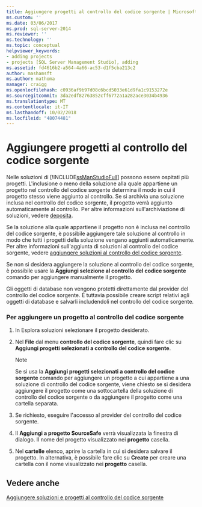 ```yaml
---
title: Aggiungere progetti al controllo del codice sorgente | Microsoft Docs
ms.custom: ''
ms.date: 03/06/2017
ms.prod: sql-server-2014
ms.reviewer: ''
ms.technology: ''
ms.topic: conceptual
helpviewer_keywords:
- adding projects
- projects [SQL Server Management Studio], adding
ms.assetid: fd4616b2-a564-4a66-ac53-d1f5cba213c2
author: mashamsft
ms.author: mathoma
manager: craigg
ms.openlocfilehash: c0936af9b97d08c6bcd5033e61d9fa1c9153272e
ms.sourcegitcommit: 3da2edf82763852cff6772a1a282ace3034b4936
ms.translationtype: MT
ms.contentlocale: it-IT
ms.lasthandoff: 10/02/2018
ms.locfileid: "48074481"
---
```

# <a name="add-projects-to-source-control"></a>Aggiungere progetti al controllo del codice sorgente
  Nelle soluzioni di [!INCLUDE[ssManStudioFull](../includes/ssmanstudiofull-md.md)] possono essere ospitati più progetti. L'inclusione o meno della soluzione alla quale appartiene un progetto nel controllo del codice sorgente determina il modo in cui il progetto stesso viene aggiunto al controllo. Se si archivia una soluzione inclusa nel controllo del codice sorgente, il progetto verrà aggiunto automaticamente al controllo. Per altre informazioni sull'archiviazione di soluzioni, vedere [deposita](../../2014/database-engine/check-in-files.md).  
  
 Se la soluzione alla quale appartiene il progetto non è inclusa nel controllo del codice sorgente, è possibile aggiungere tale soluzione al controllo in modo che tutti i progetti della soluzione vengano aggiunti automaticamente. Per altre informazioni sull'aggiunta di soluzioni al controllo del codice sorgente, vedere [aggiungere soluzioni al controllo del codice sorgente](../../2014/database-engine/add-solutions-to-source-control.md).  
  
 Se non si desidera aggiungere la soluzione al controllo del codice sorgente, è possibile usare la **Aggiungi selezione al controllo del codice sorgente** comando per aggiungere manualmente il progetto.  
  
 Gli oggetti di database non vengono protetti direttamente dal provider del controllo del codice sorgente. È tuttavia possibile creare script relativi agli oggetti di database e salvarli includendoli nel controllo del codice sorgente.  
  
### <a name="to-add-a-project-to-source-control"></a>Per aggiungere un progetto al controllo del codice sorgente  
  
1.  In Esplora soluzioni selezionare il progetto desiderato.  
  
2.  Nel **File** dal menu **controllo del codice sorgente**, quindi fare clic su **Aggiungi progetti selezionati a controllo del codice sorgente**.  
  
    > [!NOTE]  
    >  Se si usa la **Aggiungi progetti selezionati a controllo del codice sorgente** comando per aggiungere un progetto a cui appartiene a una soluzione di controllo del codice sorgente, viene chiesto se si desidera aggiungere il progetto come una sottocartella della soluzione di controllo del codice sorgente o da aggiungere il progetto come una cartella separata.  
  
3.  Se richiesto, eseguire l'accesso al provider del controllo del codice sorgente.  
  
4.  Il **Aggiungi a progetto SourceSafe** verrà visualizzata la finestra di dialogo. Il nome del progetto visualizzato nei **progetto** casella.  
  
5.  Nel **cartelle** elenco, aprire la cartella in cui si desidera salvare il progetto. In alternativa, è possibile fare clic su **Create** per creare una cartella con il nome visualizzato nei **progetto** casella.  
  
## <a name="see-also"></a>Vedere anche  
 [Aggiungere soluzioni e progetti al controllo del codice sorgente](../../2014/database-engine/add-solutions-and-projects-to-source-control.md)  
  
  
